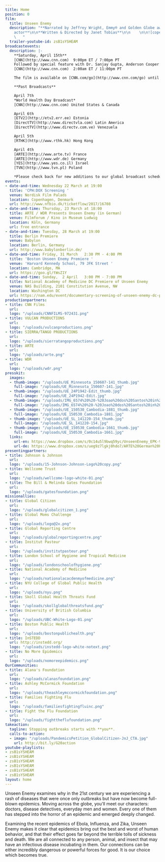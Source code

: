 ```yaml
---
title: Home
position: 0
film:
  title: Unseen Enemy
  description: "**Narrated by Jeffrey Wright, Emmy® and Golden Globe award-winning
    actor**\n\n**Written & Directed by Janet Tobias**\n\n    \n\n![copenhagenfilmfestival.png](/uploads/copenhagenfilmfestival.png)
    \   "
  trailer-youtube-id: zsB1sYSHEAM
broadcastevents:
  description: |-
    **Saturday, April 15th**
    [CNN](http://www.cnn.com)  9:00pm ET / 7:00pm PT
    Followed by special feature with Dr. Sanjay Gupta, Anderson Cooper and Janet Tobias
    [CNN](http://www.cnn.com)  2:00am ET / 11:00pm PT

    The film is available on [CNN.com/go](http://www.cnn.com/go) until May 8th.

    **Past Broadcasts**

    April 7th
    *World Health Day Broadcast*
    [CNN](http://www.cnn.com) United States & Canada

    April 6th
    [ETV2](http://etv2.err.ee) Estonia
    [DirectTV](http://www.directvla.com) Latin America
    [DirectTV](http://www.directv.com.ve) Venezuela

    April 5th
    [RTHK](http://www.rthk.hk) Hong Kong

    April 4th
    [ARTE](http://www.arte.tv) France
    [ARTE](http://www.wdr.de) Germany
    [YES](http://www.yes.co.il) Israel
    [TVN](http://www.tvn.pl) Poland

    *Please check back for new additions to our global broadcast schedule. We look forward to sharing the film with everyone on Video on Demand and DVD in the coming months.*
events:
- date-and-time: Wednesday 22 March at 19:00
  title: 'CPH:DOX Screening '
  venue: Nordisk Film Palads
  location: Copenhagen, Denmark
  url: http://www.nfbio.dk/ticketflow/2017/16708
- date-and-time: Thursday, 23 March at 18:00
  title: ARTE / WDR Presents Unseen Enemy (in German)
  venue: Filmforum / Kino in Museum Ludwig
  location: Köln, Germany
  url: free entrance
- date-and-time: Tuesday, 28 March at 19:00
  title: Berlin Premiere
  venue: Babylon
  location: Berlin, Germany
  url: http://www.babylonberlin.de/
- date-and-time: Friday, 31 March   2:30 PM - 4:00 PM
  title: 'Boston Unseen Enemy Premiere '
  venue: 'Harvard Kennedy School, 79 JFK Street '
  location: Cambridge, MA
  url: https://goo.gl/tWsZ1Y
- date-and-time: Sunday,  2 April   3:00 PM - 7:00 PM
  title: National Academy of Medicine DC Premiere of Unseen Enemy
  venue: NAS Building, 2101 Constitution Avenue, NW
  location: Washington DC
  url: https://nam.edu/event/documentary-screening-of-unseen-enemy-dc-premiere/
productionpartners:
- title: CNN Films
  url: 
  logo: "/uploads/CNNFILMS-972431.png"
- title: VULCAN PRODUCTIONS
  url: 
  logo: "/uploads/vulcanproductions.png"
- title: SIERRA/TANGO PRODUCTIONS
  url: 
  logo: "/uploads/sierratangoproductions.png"
- title: ARTE
  url: 
  logo: "/uploads/arte.png"
- title: WDR
  url: 
  logo: "/uploads/wdr.png"
presskit:
  images:
  - thumb-image: "/uploads/UE_Minnesota_150607-141_thumb.jpg"
    full-image: "/uploads/UE_Minnesota_150607-141.jpg"
  - thumb-image: "/uploads/UE_24P1942-Edit_thumb.jpg"
    full-image: "/uploads/UE_24P1942-Edit.jpg"
  - thumb-image: "/uploads/IMG_6574%20%20-%20Joao%20dos%20Santos%20in%20doctor%20consultation%20with%20his%20mother,%20Veronica%20dos%20Santos._thumb.jpg"
    full-image: "/uploads/IMG_6574%20%20-%20Joao%20dos%20Santos%20in%20doctor%20consultation%20with%20his%20mother,%20Veronica%20dos%20Santos..jpg"
  - thumb-image: "/uploads/UE_150530_Cambodia-1881_thumb.jpg"
    full-image: "/uploads/UE_150530_Cambodia-1881.jpg"
  - thumb-image: "/uploads/UE_SL_141220-154_thumb.jpg"
    full-image: "/uploads/UE_SL_141220-154.jpg"
  - thumb-image: "/uploads/UE_150530_Cambodia-1661_thumb.jpg"
    full-image: "/uploads/UE_150530_Cambodia-1661.jpg"
  links:
    url-en: https://www.dropbox.com/s/0c14u5l9bwq59yc/UnseenEnemy_EPK-90min_VF210317.pdf?dl=0
    url-de: https://www.dropbox.com/s/ueg9z7lgkj0hdo7/ARTE%20German%20Press%20Kit.pdf?dl=0
presentingpartners:
- title: Johnson & Johnson
  url: 
  logo: "/uploads/15-Johnson-Johnson-Logo%20copy.png"
- title: Wellcome Trust
  url: 
  logo: "/uploads/wellcome-logo-white-01.png"
- title: The Bill & Melinda Gates Foundation
  url: 
  logo: "/uploads/gatesfoundation.png"
missionallies:
- title: Global Citizen
  url: 
  logo: "/uploads/globalcitizen_1.png"
- title: Global Moms Challenge
  url: 
  logo: "/uploads/logo@2x.png"
- title: Global Reporting Centre
  url: 
  logo: "/uploads/globalreportingcentre.png"
- title: Institut Pasteur
  url: 
  logo: "/uploads/institutpasteur.png"
- title: London School of Hygiene and Tropical Medicine
  url: 
  logo: "/uploads/londonschoolofhygiene.png"
- title: National Academy of Medicine
  url: 
  logo: "/uploads/nationalacacdenmyofmedicine.png"
- title: NYU College of Global Public Health
  url: 
  logo: "/uploads/nyu.png"
- title: Skoll Global Health Threats Fund
  url: 
  logo: "/uploads/skollglobalthreatsfund.png"
- title: University of British Columbia
  url: 
  logo: "/uploads/UBC-White-Logo-01.png"
- title: Boston Public Health
  url: 
  logo: "/uploads/bostonpublichealth.png"
- title: InSTEDD
  url: http://instedd.org/
  logo: "/uploads/instedd-logo-white-notext.png"
- title: No More Epidemics
  url: 
  logo: "/uploads/nomoreepidemics.png"
OurCommunities:
- title: Alana's Foundation
  url: 
  logo: "/uploads/alanasfoundation.png"
- title: Ashley McCormick Foundation
  url: 
  logo: "/uploads/theashleymccormickfoundation.png"
- title: Families Fighting Flu
  url: 
  logo: "/uploads/familiesfightingfluinc.png"
- title: Fight the Flu Foundation
  url: 
  logo: "/uploads/fighttheflufoundation.png"
takeaction:
  tagline: Stopping outbreaks starts with **you**.
  calls-to-action:
  - image: "/uploads/PandemicsPetition_GlobalCitizen-JnJ_CTA.jpg"
    url: http://bit.ly/G20action
youtube-playlists:
- zsB1sYSHEAM
- zsB1sYSHEAM
- zsB1sYSHEAM
- zsB1sYSHEAM
- zsB1sYSHEAM
- zsB1sYSHEAM
layout: home
---
```


Unseen Enemy examines why in the 21st century we are experiencing a rash of diseases that were once only outbreaks but have now become full-blown epidemics. Moving across the globe, you'll meet our characters: doctors, disease detectives, everyday men and women. Every one of them has stepped into the horror of an epidemic and emerged deeply changed.

Examining the recent epidemics of Ebola, Influenza, and Zika, Unseen Enemy makes it clear that epidemics bring out the best and worst of human behavior, and that their effect goes far beyond the terrible tolls of sickness and death. We are all connected to any person, animal, and insect that may have an infectious disease incubating in them. Our connections can be either incredibly dangerous or powerful forces for good. It is our choice which becomes true.
